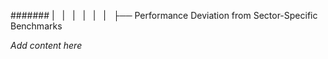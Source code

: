 ####### |   |   |   |   |   |   ├── Performance Deviation from Sector-Specific Benchmarks

*Add content here*